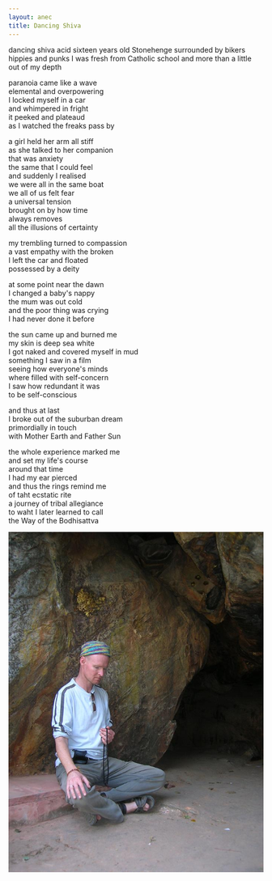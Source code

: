 ```yaml
---
layout: anec
title: Dancing Shiva
---
```


<div class="poem">
dancing shiva acid  
sixteen years old  
Stonehenge  
surrounded by bikers  
hippies and punks  
I was fresh from Catholic school  
and more than a little  
out of my depth

paranoia came like a wave  
elemental and overpowering  
I locked myself in a car  
and whimpered in fright  
it peeked and plateaud  
as I watched the freaks pass by

a girl held her arm all stiff  
as she talked to her companion  
that was anxiety  
the same that I could feel  
and suddenly I realised  
we were all in the same boat  
we all of us felt fear  
a universal tension  
brought on by how time  
always removes  
all the illusions of certainty

my trembling turned to compassion  
a vast empathy with the broken  
I left the car and floated  
possessed by a deity

at some point near the dawn  
I changed a baby's nappy  
the mum was out cold  
and the poor thing was crying  
I had never done it before

the sun came up and burned me  
my skin is deep sea white  
I got naked and covered myself in mud  
something I saw in a film  
seeing how everyone's minds  
where filled with self-concern  
I saw how redundant it was  
to be self-conscious

and thus at last  
I broke out of the suburban dream  
primordially in touch  
with Mother Earth and Father Sun

the whole experience marked me  
and set my life's course  
around that time  
I had my ear pierced  
and thus the rings remind me  
of taht ecstatic rite  
a journey of tribal allegiance  
to waht I later learned to call  
the Way of the Bodhisattva
</div>

![Ananda's cave](/assets/images/faves/anandaCaveMala.jpg)
